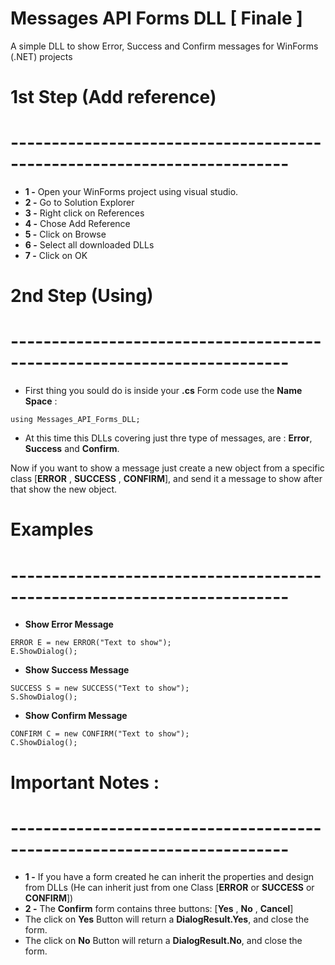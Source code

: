 # Messages API Forms DLL [ Finale ]
A simple DLL to show Error, Success and Confirm messages for WinForms (.NET) projects


# 1st Step (Add reference)
# ------------------------------------------------------------------------
- **1 -** Open your WinForms project using visual studio.
- **2 -** Go to Solution Explorer
- **3 -** Right click on References
- **4 -** Chose Add Reference
- **5 -** Click on Browse
- **6 -** Select all downloaded DLLs
- **7 -** Click on OK

# 2nd Step (Using)
# ------------------------------------------------------------------------
- First thing you sould do is inside your **.cs** Form code use the **Name Space** :  

```
using Messages_API_Forms_DLL;
```

- At this time this DLLs covering just thre type of messages, are : **Error**, **Success** and **Confirm**.

Now if you want to show a message just create a new object from a specific class [**ERROR** , **SUCCESS** , **CONFIRM**], and send it a message to show after that show the new object.

# Examples
# ------------------------------------------------------------------------
- **Show Error Message**
```
ERROR E = new ERROR("Text to show");
E.ShowDialog();
```

- **Show Success Message**
```
SUCCESS S = new SUCCESS("Text to show");
S.ShowDialog();
```

- **Show Confirm Message**
```
CONFIRM C = new CONFIRM("Text to show");
C.ShowDialog();
```

# Important Notes :
# ------------------------------------------------------------------------
- **1 -** If you have a form created he can inherit the properties and design from DLLs (He can inherit just from one Class [**ERROR** or **SUCCESS** or **CONFIRM**])
- **2 -** The **Confirm** form contains three buttons: [**Yes** , **No** , **Cancel**]
- The click on **Yes** Button will return a **DialogResult.Yes**, and close the form.
- The click on **No** Button will return a **DialogResult.No**, and close the form.

